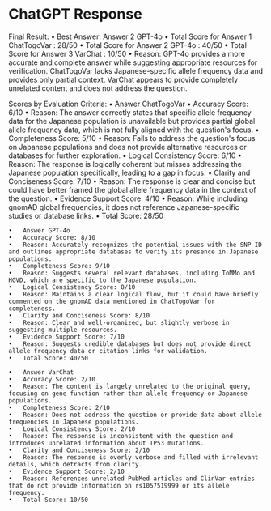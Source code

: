 # ChatGPT Response

Final Result:
	•	Best Answer: Answer 2 GPT-4o
	•	Total Score for Answer 1 ChatTogoVar : 28/50
	•	Total Score for Answer 2 GPT-4o : 40/50
	•	Total Score for Answer 3 VarChat : 10/50
	•	Reason: GPT-4o provides a more accurate and complete answer while suggesting appropriate resources for verification. ChatTogoVar lacks Japanese-specific allele frequency data and provides only partial context. VarChat appears to provide completely unrelated content and does not address the question.

Scores by Evaluation Criteria:
	•	Answer ChatTogoVar
	•	Accuracy Score: 6/10
	•	Reason: The answer correctly states that specific allele frequency data for the Japanese population is unavailable but provides partial global allele frequency data, which is not fully aligned with the question's focus.
	•	Completeness Score: 5/10
	•	Reason: Fails to address the question's focus on Japanese populations and does not provide alternative resources or databases for further exploration.
	•	Logical Consistency Score: 6/10
	•	Reason: The response is logically coherent but misses addressing the Japanese population specifically, leading to a gap in focus.
	•	Clarity and Conciseness Score: 7/10
	•	Reason: The response is clear and concise but could have better framed the global allele frequency data in the context of the question.
	•	Evidence Support Score: 4/10
	•	Reason: While including gnomAD global frequencies, it does not reference Japanese-specific studies or database links.
	•	Total Score: 28/50

	•	Answer GPT-4o
	•	Accuracy Score: 8/10
	•	Reason: Accurately recognizes the potential issues with the SNP ID and outlines appropriate databases to verify its presence in Japanese populations.
	•	Completeness Score: 9/10
	•	Reason: Suggests several relevant databases, including ToMMo and HGVD, which are specific to the Japanese population.
	•	Logical Consistency Score: 8/10
	•	Reason: Maintains a clear logical flow, but it could have briefly commented on the gnomAD data mentioned in ChatTogoVar for completeness.
	•	Clarity and Conciseness Score: 8/10
	•	Reason: Clear and well-organized, but slightly verbose in suggesting multiple resources.
	•	Evidence Support Score: 7/10
	•	Reason: Suggests credible databases but does not provide direct allele frequency data or citation links for validation.
	•	Total Score: 40/50

	•	Answer VarChat
	•	Accuracy Score: 2/10
	•	Reason: The content is largely unrelated to the original query, focusing on gene function rather than allele frequency or Japanese populations.
	•	Completeness Score: 2/10
	•	Reason: Does not address the question or provide data about allele frequencies in Japanese populations.
	•	Logical Consistency Score: 2/10
	•	Reason: The response is inconsistent with the question and introduces unrelated information about TP53 mutations.
	•	Clarity and Conciseness Score: 2/10
	•	Reason: The response is overly verbose and filled with irrelevant details, which detracts from clarity.
	•	Evidence Support Score: 2/10
	•	Reason: References unrelated PubMed articles and ClinVar entries that do not provide information on rs1057519999 or its allele frequency.
	•	Total Score: 10/50